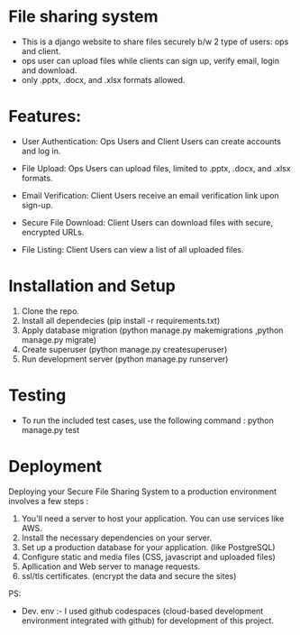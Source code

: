 # File sharing system

- This is a django website to share files securely b/w 2 type of users: ops and client.
- ops user can upload files while clients can sign up, verify email, login and download.
- only .pptx, .docx, and .xlsx formats allowed.

# Features:

- User Authentication: Ops Users and Client Users can create accounts and log in.

- File Upload: Ops Users can upload files, limited to .pptx, .docx, and .xlsx formats.

- Email Verification: Client Users receive an email verification link upon sign-up.

- Secure File Download: Client Users can download files with secure, encrypted URLs.

- File Listing: Client Users can view a list of all uploaded files.

# Installation and Setup

1. Clone the repo.
2. Install all dependecies  (pip install -r requirements.txt)
3. Apply database migration (python manage.py makemigrations ,python manage.py migrate)
4. Create superuser (python manage.py createsuperuser)
5. Run development server (python manage.py runserver)

# Testing

- To run the included test cases, use the following command : python manage.py test

# Deployment

Deploying your Secure File Sharing System to a production environment involves a few steps :

1. You'll need a server to host your application. You can use services like AWS.
2. Install the necessary dependencies on your server.
3. Set up a production database for your application. (like PostgreSQL)
4. Configure static and media files (CSS, javascript and uploaded files)
5. Apllication and Web server to manage requests.
6. ssl/tls certificates. (encrypt the data and secure the sites)

PS:
- Dev. env :- I used github codespaces (cloud-based development environment integrated with github) for development of this project.